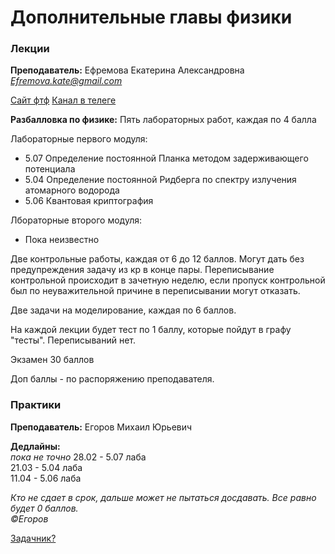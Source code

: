 # Дополнительные главы физики 

### Лекции

**Преподаватель:** Ефремова Екатерина Александровна *Efremova.kate@gmail.com*

[Сайт фтф](https://study.physics.itmo.ru/?redirect=0) 
[Канал в телеге](https://t.me/+uM8tUN7MHs84Y2Ri)

**Разбалловка по физике:** 
Пять лабораторных работ, каждая по 4 балла 

Лабораторные первого модуля:
- 5.07 Определение постоянной Планка методом задерживающего потенциала
- 5.04 Определение постоянной Ридберга по спектру излучения атомарного водорода
- 5.06 Квантовая криптография 

Лбораторные второго модуля:
- Пока неизвестно

Две контрольные работы, каждая от 6 до 12 баллов. Могут дать без предупреждения задачу из кр в конце пары. Переписывание контрольной происходит в зачетную неделю, если пропуск контрольной был по неуважительной причине в переписывании могут отказать. 

Две задачи на моделирование, каждая по 6 баллов. 

На каждой лекции будет тест по 1 баллу, которые пойдут в графу "тесты". Переписываний нет. 

Экзамен 30 баллов 

Доп баллы - по распоряжению преподавателя. 

### Практики 

**Преподаватель:** Егоров Михаил Юрьевич

**Дедлайны:**  
*пока не точно*
28.02 - 5.07 лаба  
21.03 - 5.04 лаба  
11.04 - 5.06 лаба  


*Кто не сдает в срок, дальше может не пытаться досдавать. Все равно будет 0 баллов.*  
                                                             *©Егоров*    

[Задачник?](https://drive.google.com/file/d/1OwxaZsfHm7U6C8P_vKnFoHS-Gh21qTfI/view?usp=sharing)
